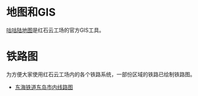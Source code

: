 # 地图和GIS

[咕咕陆地图](https://maps.shiyun.org)是红石云工场的官方GIS工具。

# 铁路图

为方便大家使用红石云工场内的各个铁路系统，一部份区域的铁路已绘制铁路图。

- [东海铁道东岛市内线路图](https://static.shiyun.org/dadian/guide/dhr-dongdao-regional/dhr-ela-v1.png)